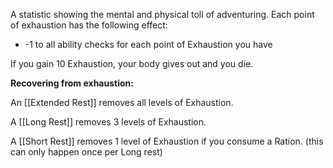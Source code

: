 A statistic showing the mental and physical toll of adventuring. Each point of exhaustion has the following effect:

- -1 to all ability checks for each point of Exhaustion you have

If you gain 10 Exhaustion, your body gives out and you die.

**Recovering from exhaustion:**

An [[Extended Rest]] removes all levels of Exhaustion.

A [[Long Rest]] removes 3 levels of Exhaustion.

A [[Short Rest]] removes 1 level of Exhaustion if you consume a Ration. (this can only happen once per Long rest)